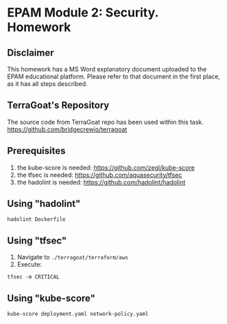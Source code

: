 # EPAM Module 2: Security. Homework

## Disclaimer
This homework has a MS Word explanatory document uploaded to the EPAM educational platform. Please refer to that document in the first place, as it has all steps described.

## TerraGoat's Repository
The source code from TerraGoat repo has been used within this task.
https://github.com/bridgecrewio/terragoat 

## Prerequisites
1. the kube-score is needed: https://github.com/zegl/kube-score
2. the tfsec is needed: https://github.com/aquasecurity/tfsec 
3. the hadolint is needed: https://github.com/hadolint/hadolint 

## Using "hadolint"
```
hadolint Dockerfile
```

## Using "tfsec"
1. Navigate to `./terragoat/terraform/aws`
2. Execute:
```
tfsec -m CRITICAL
```

## Using "kube-score"
```
kube-score deployment.yaml network-policy.yaml
```